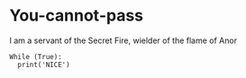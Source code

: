 # You-cannot-pass
I am a servant of the Secret Fire, wielder of the flame of Anor


````
While (True):
  print('NICE')
````
